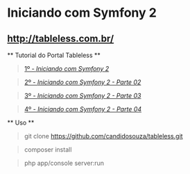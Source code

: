 Iniciando com Symfony 2
=======================

http://tableless.com.br/
-----------------------

** Tutorial do Portal Tableless **

><a href="http://tableless.com.br/iniciando-com-symfony-2/" title="Artigo do projeto" target="_blank">1º -  *Iniciando com Symfony 2*</a>

><a href="http://tableless.com.br/iniciando-com-symfony-2-parte-02/" title="Artigo do projeto" target="_blank">2º -  *Iniciando com Symfony 2 - Parte 02*</a>

><a href="http://tableless.com.br/iniciando-com-symfony-2-parte-03/" title="Artigo do projeto" target="_blank">3º -  *Iniciando com Symfony 2 - Parte 03*</a>

><a href="http://tableless.com.br/iniciando-com-symfony-2-parte-04/" title="Artigo do projeto" target="_blank">4º -  *Iniciando com Symfony 2 - Parte 04*</a>

** Uso **

> git clone https://github.com/candidosouza/tableless.git

> composer install

> php app/console server:run
